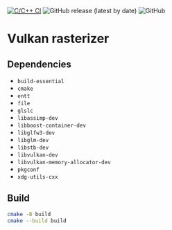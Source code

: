 [![C/C++ CI](https://github.com/otreblan/vulkan-hello/workflows/C/C++%20CI/badge.svg)](https://github.com/otreblan/vulkan-hello/actions?query=workflow%3A%22C%2FC%2B%2B+CI%22)
![GitHub release (latest by date)](https://img.shields.io/github/v/release/otreblan/vulkan-hello?logo=github)
![GitHub](https://img.shields.io/github/license/otreblan/vulkan-hello?logo=gnu)

# Vulkan rasterizer

## Dependencies

* `build-essential`
* `cmake`
* `entt`
* `file`
* `glslc`
* `libassimp-dev`
* `libboost-container-dev`
* `libglfw3-dev`
* `libglm-dev`
* `libstb-dev`
* `libvulkan-dev`
* `libvulkan-memory-allocator-dev`
* `pkgconf`
* `xdg-utils-cxx`

## Build
``` bash
cmake -B build
cmake --build build
```
